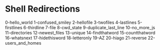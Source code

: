 # Shell Redirections

0-hello_world 
1-confused_smiley 
2-hellofile 
3-twofiles 
4-lastlines 
5-firstlines 
6-thirdline 
7-file 
8-cwd_state 
9-duplicate_last_line 
10-no_more_js 
11-directories 
12-newest_files 
13-unique 
14-findthatword 
15-countthatword 
16-whatsnext 
17-hidethisword 
18-letteronly
19-AZ 
20-hiago 
21-reverse 
22-users_and_homes
